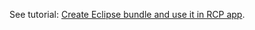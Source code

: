 See tutorial: [Create Eclipse bundle and use it in RCP app](../../../../wiki/Create-Eclipse-bundle-and-use-it-in-RCP-app).
